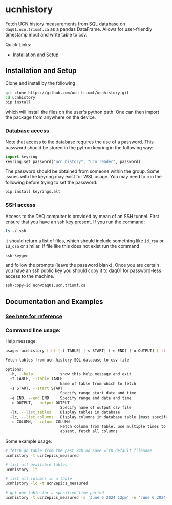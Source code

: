 # ucnhistory

Fetch UCN history measurements from SQL database on `daq01.ucn.triumf.ca` as a pandas DataFrame. Allows for user-friendly timestamp input and write table to csv.

Quick Links:
* [Installation and Setup](Installation-and-Setup)

## Installation and Setup

Clone and install by the following

```bash
git clone https://github.com/ucn-triumf/ucnhistory.git
cd ucnhistory
pip install .
```

which will install the files on the user's python path. One can then import the package from anywhere on the device.

### Database access

Note that access to the database requires the use of a password. This password should be stored in the python keyring in the following way:

```python
import keyring
keyring.set_password("ucn_history", "ucn_reader", password)
```

The password should be obtained from someone within the group. Some issues with the keyring may exist for WSL usage. You may need to run the following before trying to set the password:

```bash
pip install keyrings.alt
```

### SSH access

Access to the DAQ computer is provided by mean of an SSH tunnel. First ensure that you have an ssh key present. If you run the command:
```bash
ls ~/.ssh
```
it should return a list of files, which should include something like `id_rsa` or `id_dsa` or similar. If file like this does not exist run the command
```
ssh-keygen
```
and follow the prompts (leave the password blank). Once you are certain you have an ssh public key you should copy it to daq01 for password-less access to the machine.

```bash
ssh-copy-id ucn@daq01.ucn.triumf.ca
```

## Documentation and Examples

### [See here for reference](docs/ucnhistory/ucnhistory.md)

### Command line usage:

Help message:

```bash
usage: ucnhistory [-h] [-t TABLE] [-s START] [-e END] [-o OUTPUT] [-lt] [-lc] [-c COLUMN]

Fetch tables from ucn history SQL database to csv file

options:
  -h, --help            show this help message and exit
  -t TABLE, --table TABLE
                        Name of table from which to fetch
  -s START, --start START
                        Specify range start date and time
  -e END, --end END     Specify range end date and time
  -o OUTPUT, --output OUTPUT
                        Specify name of output csv file
  -lt, --list_tables    Display tables in database
  -lc, --list_columns   Display columns in database table (must specify table)
  -c COLUMN, --column COLUMN
                        Fetch column from table, use multiple times to get multiple columns. If
                        absent, fetch all columns
```

Some example usage:

```bash
# fetch an table from the past 24h nd save with default filename
ucnhistory -t ucn2epics_measured

# list all available tables
ucnhistory -lt

# list all columns in a table
ucnhistory -lc -t ucn2epics_measured

# get one table for a specified time period
ucnhistory -t ucn2epics_measured -s 'June 6 2024 12pm' -e 'June 6 2024 1pm'
```

